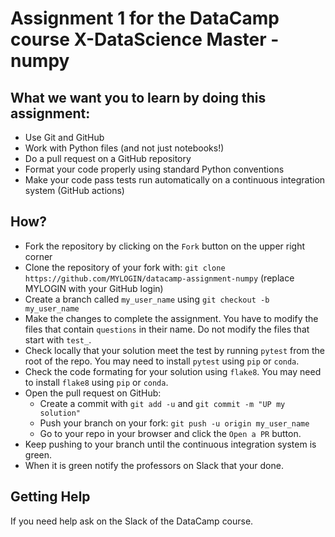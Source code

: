 # Assignment 1 for the DataCamp course X-DataScience Master - numpy

## What we want you to learn by doing this assignment:

  - Use Git and GitHub
  - Work with Python files (and not just notebooks!)
  - Do a pull request on a GitHub repository
  - Format your code properly using standard Python conventions
  - Make your code pass tests run automatically on a continuous integration system (GitHub actions)
 
## How?

  - Fork the repository by clicking on the `Fork` button on the upper right corner
  - Clone the repository of your fork with: `git clone https://github.com/MYLOGIN/datacamp-assignment-numpy` (replace MYLOGIN with your GitHub login)
  - Create a branch called `my_user_name` using `git checkout -b my_user_name`
  - Make the changes to complete the assignment. You have to modify the files that contain `questions` in their name. Do not modify the files that start with `test_`.
  - Check locally that your solution meet the test by running `pytest` from the root of the repo. You may need to install `pytest` using `pip` or `conda`.
  - Check the code formating for your solution using `flake8`. You may need to install `flake8` using `pip` or `conda`.
  - Open the pull request on GitHub:
     - Create a commit with `git add -u` and `git commit -m "UP my solution"`
     - Push your branch on your fork: `git push -u origin my_user_name`
     - Go to your repo in your browser and click the `Open a PR` button.
  - Keep pushing to your branch until the continuous integration system is green.
  - When it is green notify the professors on Slack that your done.

## Getting Help

If you need help ask on the Slack of the DataCamp course.
